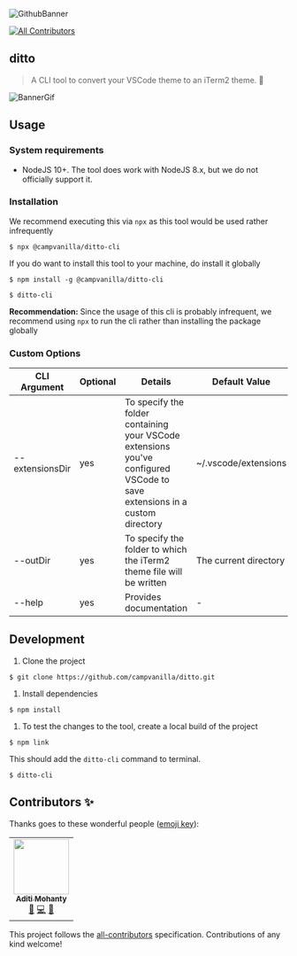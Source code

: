 ![GithubBanner](https://user-images.githubusercontent.com/6417910/99155541-bcf99300-26de-11eb-893b-c7c24f5a24b2.png)
<!-- ALL-CONTRIBUTORS-BADGE:START - Do not remove or modify this section -->
[![All Contributors](https://img.shields.io/badge/all_contributors-1-orange.svg?style=flat-square)](#contributors-)
<!-- ALL-CONTRIBUTORS-BADGE:END -->

## ditto

> A CLI tool to convert your VSCode theme to an iTerm2 theme. 🎨

![BannerGif](https://user-images.githubusercontent.com/6417910/99155780-1662c180-26e1-11eb-92b8-7ae6c2fb22a2.gif)

## Usage


### System requirements

- NodeJS 10+. The tool does work with NodeJS 8.x, but we do not officially support it.

### Installation

We recommend executing this via `npx` as this tool would be used rather infrequently

```
$ npx @campvanilla/ditto-cli
```

If you do want to install this tool to your machine, do install it globally

```
$ npm install -g @campvanilla/ditto-cli

$ ditto-cli
```

**Recommendation:** Since the usage of this cli is probably infrequent, we recommend using `npx` to run the cli rather than installing the package globally

### Custom Options

| CLI Argument    | Optional | Details                                                                                                                   | Default Value               |   |
|-----------------|----------|---------------------------------------------------------------------------------------------------------------------------|-----------------------|---|
| --extensionsDir | yes      | To specify the folder containing your VSCode extensions you've configured VSCode to save extensions in a custom directory | ~/.vscode/extensions  |   |
| --outDir        | yes      | To specify the folder to which the iTerm2 theme file will be written                                                      | The current directory |   |
| --help          | yes      | Provides documentation                                                                                                    | -                     |   |


## Development

1. Clone the project

```
$ git clone https://github.com/campvanilla/ditto.git
```

1. Install dependencies

```
$ npm install
```

1. To test the changes to the tool, create a local build of the project

```
$ npm link
```

This should add the `ditto-cli` command to terminal.

```
$ ditto-cli
```


## Contributors ✨

Thanks goes to these wonderful people ([emoji key](https://allcontributors.org/docs/en/emoji-key)):

<!-- ALL-CONTRIBUTORS-LIST:START - Do not remove or modify this section -->
<!-- prettier-ignore-start -->
<!-- markdownlint-disable -->
<table>
  <tr>
    <td align="center"><a href="https://aditimohanty.com"><img src="https://avatars3.githubusercontent.com/u/6426069?v=4" width="100px;" alt=""/><br /><sub><b>Aditi Mohanty</b></sub></a><br /><a href="#ideas-rheaditi" title="Ideas, Planning, & Feedback">🤔</a> <a href="https://github.com/campvanilla/ditto/commits?author=rheaditi" title="Code">💻</a> <a href="#maintenance-rheaditi" title="Maintenance">🚧</a></td>
  </tr>
</table>

<!-- markdownlint-enable -->
<!-- prettier-ignore-end -->
<!-- ALL-CONTRIBUTORS-LIST:END -->

This project follows the [all-contributors](https://github.com/all-contributors/all-contributors) specification. Contributions of any kind welcome!